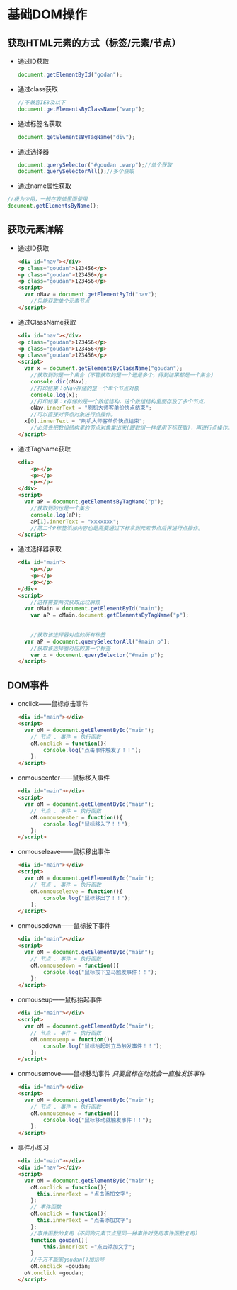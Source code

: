 # 基础DOM操作

## 获取HTML元素的方式（标签/元素/节点）

- 通过ID获取

  ```js
  document.getElementById("godan");
  ```

- 通过class获取

  ```js
  //不兼容IE8及以下
  document.getElementsByClassName("warp");
  ```

- 通过标签名获取

  ```js
  document.getElementsByTagName("div");
  ```

- 通过选择器

  ```js
  document.querySelector("#goudan .warp");//单个获取
  document.querySelectorAll();//多个获取
  ```

- 通过name属性获取

```js
//极为少用，一般在表单里面使用
document.getElementsByName();
```

## 获取元素详解

- 通过ID获取

  ```html
  <div id="nav"></div>
  <p class="goudan">123456</p>
  <p class="goudan">123456</p>
  <p class="goudan">123456</p>
  <script>
  	var oNav = document.getElementById("nav");
      //只能获取单个元素节点
  </script>
  ```

- 通过ClassName获取

  ```html
  <div id="nav"></div>
  <p class="goudan">123456</p>
  <p class="goudan">123456</p>
  <p class="goudan">123456</p>
  <script>
  	var x = document.getElementsByClassName("goudan");
      //获取到的是一个集合（不管获取的是一个还是多个，得到结果都是一个集合）
      console.dir(oNav);
      //打印结果：oNav存储的是一个单个节点对象
      console.log(x);
      //打印结果：x存储的是一个数组结构，这个数组结构里面存放了多个节点。
      oNav.innerText = "刷机大师客单价快点结束";
      //可以直接对节点对象进行点操作。
  	x[0].innerText = "刷机大师客单价快点结束";
      //必须先把数组结构里的节点对象拿出来(跟数组一样使用下标获取)，再进行点操作。
  </script>
  ```

- 通过TagName获取

  ```html
  <div>
      <p></p>
      <p></p>
      <p></p>
  </div>
  <script>
  	var aP = document.getElementsByTagName("p");
      //获取到的也是一个集合
      console.log(aP);
      aP[1].innerText = "xxxxxxx";
      //第二个P标签添加内容也是需要通过下标拿到元素节点后再进行点操作。
  </script>
  ```

- 通过选择器获取

  ```html
  <div id="main">
      <p></p>
      <p></p>
      <p></p>
  </div>
  <script>
      //这样需要两次获取比较麻烦
  	var oMain = document.getElementById("main");
      var aP = oMain.document.getElementsByTagName("p");
      
      
      //获取该选择器对应的所有标签
  	var aP = document.querySelectorAll("#main p");
      //获取该选择器对应的第一个标签
      var x = document.querySelector("#main p");
  </script>
  ```

## DOM事件

- onclick——鼠标点击事件

  ```html
  <div id="main"></div>
  <script>
  	var oM = document.getElementById("main");
      // 节点 . 事件 = 执行函数
      oM.onclick = function(){
          console.log("点击事件触发了！！");
      };
  </script>
  ```

- onmouseenter——鼠标移入事件

  ```html
  <div id="main"></div>
  <script>
  	var oM = document.getElementById("main");
      // 节点 . 事件 = 执行函数
      oM.onmouseenter = function(){
          console.log("鼠标移入了！！");
      };
  </script>
  ```

- onmouseleave——鼠标移出事件

  ```html
  <div id="main"></div>
  <script>
  	var oM = document.getElementById("main");
      // 节点 . 事件 = 执行函数
      oM.onmouseleave = function(){
          console.log("鼠标移出了！！");
      };
  </script>
  ```

- onmousedown——鼠标按下事件

  ```html
  <div id="main"></div>
  <script>
  	var oM = document.getElementById("main");
      // 节点 . 事件 = 执行函数
      oM.onmousedown = function(){
          console.log("鼠标按下立马触发事件！！");
      };
  </script>
  ```

- onmouseup——鼠标抬起事件

  ```html
  <div id="main"></div>
  <script>
  	var oM = document.getElementById("main");
      // 节点 . 事件 = 执行函数
      oM.onmouseup = function(){
          console.log("鼠标抬起时立马触发事件！！");
      };
  </script>
  ```

- onmousemove——鼠标移动事件
  *只要鼠标在动就会一直触发该事件*

  ```html
  <div id="main"></div>
  <script>
  	var oM = document.getElementById("main");
      // 节点 . 事件 = 执行函数
      oM.onmousemove = function(){
          console.log("鼠标移动就触发事件！！");
      };
  </script>
  ```

- 事件小练习

  ```html
  <div id="main"></div>
  <div id="nav"></div>
  <script>
  	var oM = document.getElementById("main");
      oM.onclick = function(){
  		this.innerText = "点击添加文字";
      };
      // 事件函数
      oM.onclick = function(){
  		this.innerText = "点击添加文字";
      };
      //事件函数的复用（不同的元素节点是同一种事件时使用事件函数复用）
      function goudan(){
          this.innerText ="点击添加文字";
      }
      //千万不能家goudan()加括号
      oM.onclick =goudan;
  	oN.onclick =goudan;
  </script>
  ```

